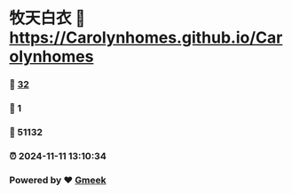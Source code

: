 # 牧天白衣 :link: https://Carolynhomes.github.io/Carolynhomes 
### :page_facing_up: [32](https://Carolynhomes.github.io/Carolynhomes/tag.html) 
### :speech_balloon: 1 
### :hibiscus: 51132 
### :alarm_clock: 2024-11-11 13:10:34 
### Powered by :heart: [Gmeek](https://github.com/Meekdai/Gmeek)
